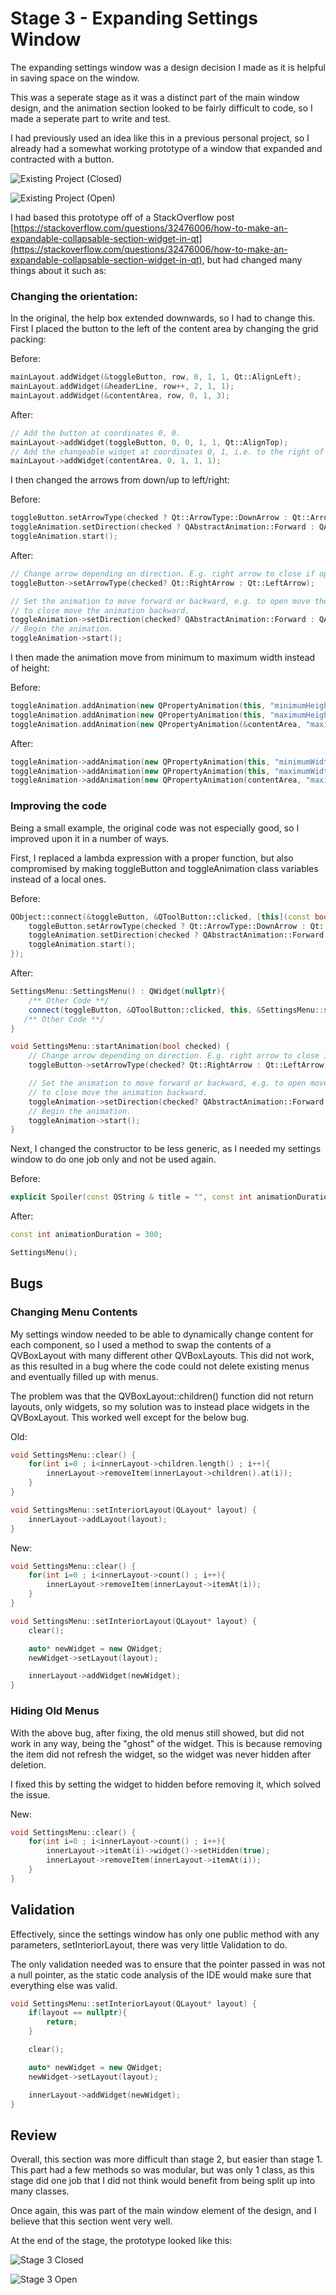 # Stage 3 - Expanding Settings Window

The expanding settings window was a design decision I made as it is helpful in saving
space on the window.

This was a seperate stage as it was a distinct part of the main window design, and the animation section
looked to be fairly difficult to code, so I made a seperate part to write and test.

I had previously used an idea like this in a previous personal project, so I already had a somewhat working prototype
of a window that expanded and contracted with a button.

![Existing Project (Closed)](images/settings_existing_closed.png)

![Existing Project (Open)](images/settings_existing_open.png)

I had based this prototype off of a StackOverflow post [https://stackoverflow.com/questions/32476006/how-to-make-an-expandable-collapsable-section-widget-in-qt](https://stackoverflow.com/questions/32476006/how-to-make-an-expandable-collapsable-section-widget-in-qt), but had changed many things
about it such as:

### Changing the orientation:

In the original, the help box extended downwards, so I had to change this. First I placed the button to the left of the
content area by changing the grid packing:

Before:

```cpp
mainLayout.addWidget(&toggleButton, row, 0, 1, 1, Qt::AlignLeft);
mainLayout.addWidget(&headerLine, row++, 2, 1, 1);
mainLayout.addWidget(&contentArea, row, 0, 1, 3);
```

After:

```cpp
// Add the button at coordinates 0, 0.
mainLayout->addWidget(toggleButton, 0, 0, 1, 1, Qt::AlignTop);
// Add the changeable widget at coordinates 0, 1, i.e. to the right of the button.
mainLayout->addWidget(contentArea, 0, 1, 1, 1);
```

I then changed the arrows from down/up to left/right:

Before:

```cpp
toggleButton.setArrowType(checked ? Qt::ArrowType::DownArrow : Qt::ArrowType::RightArrow);
toggleAnimation.setDirection(checked ? QAbstractAnimation::Forward : QAbstractAnimation::Backward);
toggleAnimation.start();
```

After:

```cpp
// Change arrow depending on direction. E.g. right arrow to close if open, left arrow to open if closed.
toggleButton->setArrowType(checked? Qt::RightArrow : Qt::LeftArrow);

// Set the animation to move forward or backward, e.g. to open move the animation forward,
// to close move the animation backward.
toggleAnimation->setDirection(checked? QAbstractAnimation::Forward : QAbstractAnimation::Backward);
// Begin the animation.
toggleAnimation->start();
```

I then made the animation move from minimum to maximum width instead of height:

Before:

```cpp
toggleAnimation.addAnimation(new QPropertyAnimation(this, "minimumHeight"));
toggleAnimation.addAnimation(new QPropertyAnimation(this, "maximumHeight"));
toggleAnimation.addAnimation(new QPropertyAnimation(&contentArea, "maximumHeight"));
```

After:

```cpp
toggleAnimation->addAnimation(new QPropertyAnimation(this, "minimumWidth"));
toggleAnimation->addAnimation(new QPropertyAnimation(this, "maximumWidth"));
toggleAnimation->addAnimation(new QPropertyAnimation(contentArea, "maximumWidth"));
```

### Improving the code

Being a small example, the original code was not especially good, so I improved upon it in a number of ways.

First, I replaced a lambda expression with a proper function, but also compromised by making toggleButton and toggleAnimation class
variables instead of a local ones.

Before:

```cpp
QObject::connect(&toggleButton, &QToolButton::clicked, [this](const bool checked) {
    toggleButton.setArrowType(checked ? Qt::ArrowType::DownArrow : Qt::ArrowType::RightArrow);
    toggleAnimation.setDirection(checked ? QAbstractAnimation::Forward : QAbstractAnimation::Backward);
    toggleAnimation.start();
});
```

After:

```cpp
SettingsMenu::SettingsMenu() : QWidget(nullptr){
    /** Other Code **/
    connect(toggleButton, &QToolButton::clicked, this, &SettingsMenu::startAnimation);
   /** Other Code **/
}

void SettingsMenu::startAnimation(bool checked) {
    // Change arrow depending on direction. E.g. right arrow to close if open, left arrow to open if closed.
    toggleButton->setArrowType(checked? Qt::RightArrow : Qt::LeftArrow);

    // Set the animation to move forward or backward, e.g. to open move the animation forward,
    // to close move the animation backward.
    toggleAnimation->setDirection(checked? QAbstractAnimation::Forward : QAbstractAnimation::Backward);
    // Begin the animation.
    toggleAnimation->start();
}
```

Next, I changed the constructor to be less generic, as I needed my settings window to do one job only and not be used again.

Before:

```cpp
explicit Spoiler(const QString & title = "", const int animationDuration = 300, QWidget *parent = 0);
```

After:

```cpp
const int animationDuration = 300;

SettingsMenu();
```

## Bugs

### Changing Menu Contents

My settings window needed to be able to dynamically change content for each component, so I used a method to swap the contents of
a QVBoxLayout with many different other QVBoxLayouts. This did not work, as this resulted in a bug where the code could not delete existing menus
and eventually filled up with menus.

The problem was that the QVBoxLayout::children() function did not return layouts, only widgets, so my solution was to instead place
widgets in the QVBoxLayout. This worked well except for the below bug.

Old:

```cpp
void SettingsMenu::clear() {
    for(int i=0 ; i<innerLayout->children.length() ; i++){
        innerLayout->removeItem(innerLayout->children().at(i));
    }
}

void SettingsMenu::setInteriorLayout(QLayout* layout) {
    innerLayout->addLayout(layout);
}
```

New:

```cpp
void SettingsMenu::clear() {
    for(int i=0 ; i<innerLayout->count() ; i++){
        innerLayout->removeItem(innerLayout->itemAt(i));
    }
}

void SettingsMenu::setInteriorLayout(QLayout* layout) {
    clear();

    auto* newWidget = new QWidget;
    newWidget->setLayout(layout);

    innerLayout->addWidget(newWidget);
}
```

### Hiding Old Menus

With the above bug, after fixing, the old menus still showed, but did not work in any way, being the "ghost" of the widget.
This is because removing the item did not refresh the widget, so the widget was never hidden after deletion.

I fixed this by setting the widget to hidden before removing it, which solved the issue.

New:

```cpp
void SettingsMenu::clear() {
    for(int i=0 ; i<innerLayout->count() ; i++){
        innerLayout->itemAt(i)->widget()->setHidden(true);
        innerLayout->removeItem(innerLayout->itemAt(i));
    }
}
```

## Validation

Effectively, since the settings window has only one public method with any parameters, setInteriorLayout, there was
very little Validation to do.

The only validation needed was to ensure that the pointer passed in was not a null pointer, as the static code analysis of
the IDE would make sure that everything else was valid.

```cpp
void SettingsMenu::setInteriorLayout(QLayout* layout) {
    if(layout == nullptr){
        return;
    }

    clear();

    auto* newWidget = new QWidget;
    newWidget->setLayout(layout);

    innerLayout->addWidget(newWidget);
}
```

## Review

Overall, this section was more difficult than stage 2, but easier than stage 1. This part had a few methods so was modular,
but was only 1 class, as this stage did one job that I did not think would benefit from being split up into many classes.

Once again, this was part of the main window element of the design, and I believe that this section went very well.

At the end of the stage, the prototype looked like this:

![Stage 3 Closed](images/stage3_closed.png)

![Stage 3 Open](images/stage3_open.png)
